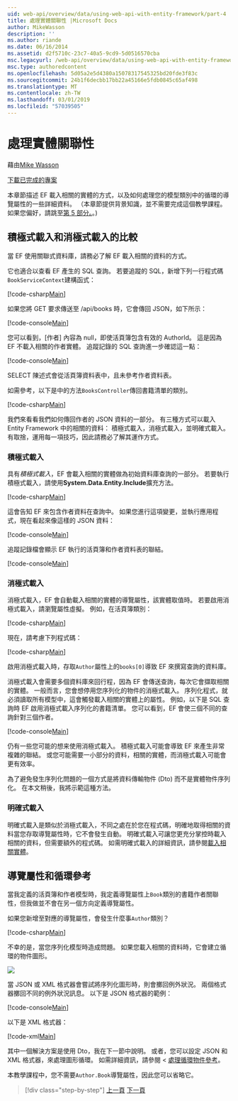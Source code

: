 ```yaml
---
uid: web-api/overview/data/using-web-api-with-entity-framework/part-4
title: 處理實體關聯性 |Microsoft Docs
author: MikeWasson
description: ''
ms.author: riande
ms.date: 06/16/2014
ms.assetid: d2f5710c-23c7-40a5-9cd9-5d0516570cba
msc.legacyurl: /web-api/overview/data/using-web-api-with-entity-framework/part-4
msc.type: authoredcontent
ms.openlocfilehash: 5d05a2e5d4380a15078317545325bd20fde3f83c
ms.sourcegitcommit: 24b1f6decbb17bb22a45166e5fdb0845c65af498
ms.translationtype: MT
ms.contentlocale: zh-TW
ms.lasthandoff: 03/01/2019
ms.locfileid: "57039505"
---
```

<a name="handling-entity-relations"></a>處理實體關聯性
====================
藉由[Mike Wasson](https://github.com/MikeWasson)

[下載已完成的專案](https://github.com/MikeWasson/BookService)

本章節描述 EF 載入相關的實體的方式，以及如何處理您的模型類別中的循環的導覽屬性的一些詳細資料。 （本章節提供背景知識，並不需要完成這個教學課程。 如果您偏好，請跳至[第 5 部分。](part-5.md)。)

## <a name="eager-loading-versus-lazy-loading"></a>積極式載入和消極式載入的比較

當 EF 使用關聯式資料庫，請務必了解 EF 載入相關的資料的方式。

它也適合以查看 EF 產生的 SQL 查詢。 若要追蹤的 SQL，新增下列一行程式碼`BookServiceContext`建構函式：

[!code-csharp[Main](part-4/samples/sample1.cs)]

如果您將 GET 要求傳送至 /api/books 時，它會傳回 JSON，如下所示：

[!code-console[Main](part-4/samples/sample2.cmd)]

您可以看到，[作者] 內容為 null，即使活頁簿包含有效的 AuthorId。 這是因為 EF 不載入相關的作者實體。 追蹤記錄的 SQL 查詢進一步確認這一點：

[!code-console[Main](part-4/samples/sample3.sql)]

SELECT 陳述式會從活頁簿資料表中，且未參考作者資料表。

如需參考，以下是中的方法`BooksController`傳回書籍清單的類別。

[!code-csharp[Main](part-4/samples/sample4.cs)]

我們來看看我們如何傳回作者的 JSON 資料的一部分。 有三種方式可以載入 Entity Framework 中的相關的資料： 積極式載入，消極式載入，並明確式載入。 有取捨，運用每一項技巧，因此請務必了解其運作方式。

### <a name="eager-loading"></a>積極式載入

具有*積極式載入*，EF 會載入相關的實體做為初始資料庫查詢的一部分。 若要執行積極式載入，請使用**System.Data.Entity.Include**擴充方法。

[!code-csharp[Main](part-4/samples/sample5.cs)]

這會告知 EF 來包含作者資料在查詢中。 如果您進行這項變更，並執行應用程式，現在看起來像這樣的 JSON 資料：

[!code-console[Main](part-4/samples/sample6.cmd)]

追蹤記錄檔會顯示 EF 執行的活頁簿和作者資料表的聯結。

[!code-console[Main](part-4/samples/sample7.cmd)]

### <a name="lazy-loading"></a>消極式載入

消極式載入，EF 會自動載入相關的實體的導覽屬性，該實體取值時。 若要啟用消極式載入，請瀏覽屬性虛擬。 例如，在活頁簿類別：

[!code-csharp[Main](part-4/samples/sample8.cs?highlight=6)]

現在，請考慮下列程式碼：

[!code-csharp[Main](part-4/samples/sample9.cs)]

啟用消極式載入時，存取`Author`屬性上的`books[0]`導致 EF 來撰寫查詢的資料庫。

消極式載入會需要多個資料庫來回行程，因為 EF 會傳送查詢，每次它會擷取相關的實體。 一般而言，您會想停用您序列化的物件的消極式載入。 序列化程式，就必須讀取所有模型中，這會觸發載入相關的實體上的屬性。 例如，以下是 SQL 查詢時 EF 啟用消極式載入序列化的書籍清單。 您可以看到，EF 會使三個不同的查詢針對三個作者。

[!code-console[Main](part-4/samples/sample10.sql)]

仍有一些您可能的想来使用消極式載入。 積極式載入可能會導致 EF 來產生非常複雜的聯結。 或您可能需要一小部分的資料，相關的實體，而消極式載入可能會更有效率。

為了避免發生序列化問題的一個方式是將資料傳輸物件 (Dto) 而不是實體物件序列化。 在本文稍後，我將示範這種方法。

### <a name="explicit-loading"></a>明確式載入

明確式載入是類似於消極式載入，不同之處在於您在程式碼，明確地取得相關的資料當您存取導覽屬性時，它不會發生自動。 明確式載入可讓您更充分掌控時載入相關的資料，但需要額外的程式碼。 如需明確式載入的詳細資訊，請參閱[載入相關實體](https://msdn.microsoft.com/data/jj574232#explicit)。

## <a name="navigation-properties-and-circular-references"></a>導覽屬性和循環參考

當我定義的活頁簿和作者模型時，我定義導覽屬性上`Book`類別的書籍作者關聯性，但我做並不會在另一個方向定義導覽屬性。

如果您新增至對應的導覽屬性，會發生什麼事`Author`類別？

[!code-csharp[Main](part-4/samples/sample11.cs?highlight=7)]

不幸的是，當您序列化模型時造成問題。 如果您載入相關的資料時，它會建立循環的物件圖形。

![](part-4/_static/image1.png)

當 JSON 或 XML 格式器會嘗試將序列化圖形時，則會擲回例外狀況。 兩個格式器擲回不同的例外狀況訊息。 以下是 JSON 格式器的範例：

[!code-console[Main](part-4/samples/sample12.cmd)]

以下是 XML 格式器：

[!code-xml[Main](part-4/samples/sample13.xml)]

其中一個解決方案是使用 Dto，我在下一節中說明。 或者，您可以設定 JSON 和 XML 格式器，來處理圖形循環。 如需詳細資訊，請參閱 <<c0> [ 處理循環物件參考](../../formats-and-model-binding/json-and-xml-serialization.md#handling_circular_object_references)。

本教學課程中，您不需要`Author.Book`導覽屬性，因此您可以省略它。

> [!div class="step-by-step"]
> [上一頁](part-3.md)
> [下一頁](part-5.md)
